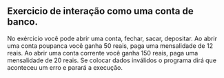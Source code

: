 ## Exercicio de interação como uma conta de banco.

No exércicio você pode abrir uma conta, fechar, sacar, depositar.
Ao abrir uma conta poupanca você ganha 50 reais, paga uma mensalidade de 12 reais.
Ao abrir uma conta corrente você ganha 150 reais, paga uma mensalidade de 20 reais.
Se colocar dados inválidos o programa dirá que aconteceu um erro e parará a execução.

